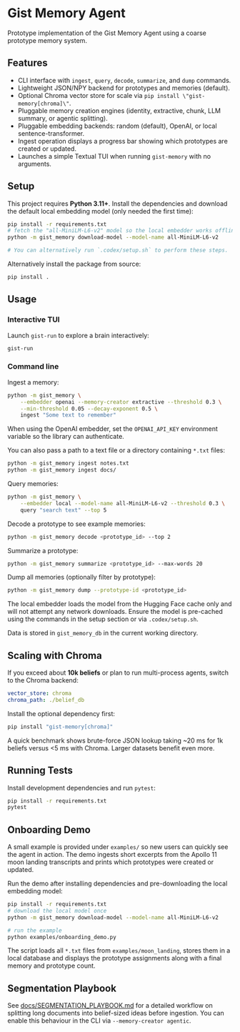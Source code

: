 # Gist Memory Agent

Prototype implementation of the Gist Memory Agent using a coarse prototype memory system.

## Features

- CLI interface with `ingest`, `query`, `decode`, `summarize`, and `dump` commands.
- Lightweight JSON/NPY backend for prototypes and memories (default).
- Optional Chroma vector store for scale via ``pip install \"gist-memory[chroma]\"``.
- Pluggable memory creation engines (identity, extractive, chunk, LLM summary, or agentic splitting).
- Pluggable embedding backends: random (default), OpenAI, or local sentence-transformer.
- Ingest operation displays a progress bar showing which prototypes are created or updated.
- Launches a simple Textual TUI when running `gist-memory` with no arguments.

## Setup

This project requires **Python 3.11+**.  Install the dependencies and download
the default local embedding model (only needed the first time):

```bash
pip install -r requirements.txt
# fetch the "all-MiniLM-L6-v2" model so the local embedder works offline
python -m gist_memory download-model --model-name all-MiniLM-L6-v2

# You can alternatively run `.codex/setup.sh` to perform these steps.
```

Alternatively install the package from source:

```bash
pip install .
```

## Usage

### Interactive TUI

Launch ``gist-run`` to explore a brain interactively:

```bash
gist-run
```

### Command line

Ingest a memory:

```bash
python -m gist_memory \
    --embedder openai --memory-creator extractive --threshold 0.3 \
    --min-threshold 0.05 --decay-exponent 0.5 \
    ingest "Some text to remember"
```

When using the OpenAI embedder, set the ``OPENAI_API_KEY`` environment
variable so the library can authenticate.

You can also pass a path to a text file or a directory containing ``*.txt``
files:

```bash
python -m gist_memory ingest notes.txt
python -m gist_memory ingest docs/
```

Query memories:

```bash
python -m gist_memory \
    --embedder local --model-name all-MiniLM-L6-v2 --threshold 0.3 \
    query "search text" --top 5
```

Decode a prototype to see example memories:

```bash
python -m gist_memory decode <prototype_id> --top 2
```

Summarize a prototype:

```bash
python -m gist_memory summarize <prototype_id> --max-words 20
```

Dump all memories (optionally filter by prototype):

```bash
python -m gist_memory dump --prototype-id <prototype_id>
```

The local embedder loads the model from the Hugging Face cache only and will not
attempt any network downloads. Ensure the model is pre-cached using the commands
in the setup section or via `.codex/setup.sh`.

Data is stored in `gist_memory_db` in the current working directory.

## Scaling with Chroma

If you exceed about **10k beliefs** or plan to run multi-process agents, switch to
the Chroma backend:

```yaml
vector_store: chroma
chroma_path: ./belief_db
```

Install the optional dependency first:

```bash
pip install "gist-memory[chroma]"
```

A quick benchmark shows brute-force JSON lookup taking ~20 ms for 1k beliefs
versus <5 ms with Chroma. Larger datasets benefit even more.

## Running Tests

Install development dependencies and run `pytest`:

```bash
pip install -r requirements.txt
pytest
```

## Onboarding Demo

A small example is provided under `examples/` so new users can quickly see the
agent in action.  The demo ingests short excerpts from the Apollo&nbsp;11 moon
landing transcripts and prints which prototypes were created or updated.

Run the demo after installing dependencies and pre-downloading the local
embedding model:

```bash
pip install -r requirements.txt
# download the local model once
python -m gist_memory download-model --model-name all-MiniLM-L6-v2

# run the example
python examples/onboarding_demo.py
```

The script loads all `*.txt` files from `examples/moon_landing`, stores them in a
local database and displays the prototype assignments along with a final memory
and prototype count.

## Segmentation Playbook

See [docs/SEGMENTATION_PLAYBOOK.md](docs/SEGMENTATION_PLAYBOOK.md) for a detailed workflow on splitting long documents into belief-sized ideas before ingestion. You can enable this behaviour in the CLI via `--memory-creator agentic`.
